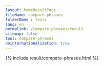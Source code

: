 ```yaml
---
layout: homeResultPage
fileName: compare-phrases
folderName : tools
lang: en
permalink: /compare-phrases/result
sitemap: false
tool: compare-phrases
nointernationalization: true
---
```

{% include result/compare-phrases.html %}

<script src="/js/difference.js"></script>
<script src="/js/result/compare-phrases.js" data-foldername="{{page.folderName}}" data-lang="{{page.lang}}"></script>